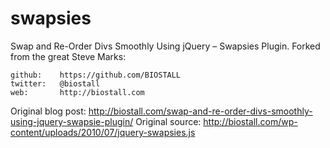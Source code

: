 # swapsies
Swap and Re-Order Divs Smoothly Using jQuery – Swapsies Plugin.  Forked from the great Steve Marks:

	github:    https://github.com/BIOSTALL
	twitter:   @biostall
	web:       http://biostall.com

Original blog post: http://biostall.com/swap-and-re-order-divs-smoothly-using-jquery-swapsie-plugin/
Original source:    http://biostall.com/wp-content/uploads/2010/07/jquery-swapsies.js

